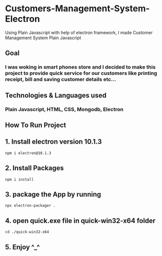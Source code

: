 # Customers-Management-System-Electron
Using Plain Javascript with help of electron framework, I made Customer Management System Plain Javascript

## Goal
### I was woking in smart phones store and I decided to make this project to provide quick service for our customers like printing receipt, bill and saving customer details etc...

## Technologies & Languages used
### Plain Javascript, HTML, CSS, Mongodb, Electron

## How To Run Project
  
  ## 1. Install electron version 10.1.3
    npm i electron@10.1.3
    
  ## 2. Install Packages
    npm i install
    
  ## 3. package the App by running
    npx electron-packager .
    
  ## 4. open quick.exe file in quick-win32-x64 folder
    cd ./quick-win32-x64
    
  ## 5. Enjoy ^_^
    
    
